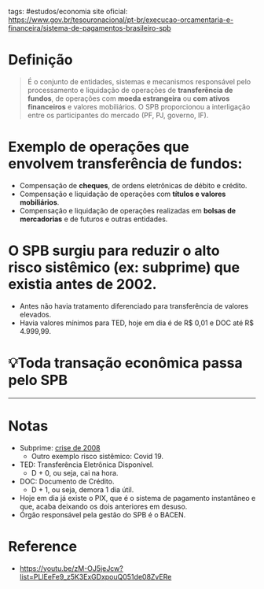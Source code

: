 tags: #estudos/economia 
site oficial: https://www.gov.br/tesouronacional/pt-br/execucao-orcamentaria-e-financeira/sistema-de-pagamentos-brasileiro-spb

# Definição
>É o conjunto de entidades, sistemas e mecanismos responsável pelo processamento e liquidação de operações de **transferência de fundos**, de operações com **moeda estrangeira** ou **com ativos financeiros** e valores mobiliários. O SPB proporcionou a interligação entre os participantes do mercado (PF, PJ, governo, IF).

# Exemplo de operações que envolvem transferência de fundos:
- Compensação de **cheques**, de ordens eletrônicas de débito e crédito.
- Compensação e liquidação de operações com **títulos e valores mobiliários**.
- Compensação e liquidação de operações realizadas em **bolsas de mercadorias** e de futuros e outras entidades.

# O SPB surgiu para reduzir o alto risco sistêmico (ex: subprime) que existia antes de 2002.
- Antes não havia tratamento diferenciado para transferência de valores elevados.
- Havia valores mínimos para TED, hoje em dia é de R$ 0,01 e DOC até R$ 4.999,99.

# 💡Toda transação econômica passa pelo SPB
---
# Notas
- Subprime: [crise de 2008](https://www.politize.com.br/crise-financeira-de-2008/)
	- Outro exemplo risco sistêmico: Covid 19. 
- TED: Transferência Eletrônica Disponível.
	- D + 0, ou seja, cai na hora.
- DOC: Documento de Crédito.
	- D + 1, ou seja, demora 1 dia útil.
- Hoje em dia já existe o PIX, que é o sistema de pagamento instantâneo e que, acaba deixando os dois anteriores em desuso.
- Órgão responsável pela gestão do SPB é o BACEN.

# Reference
- https://youtu.be/zM-OJ5jeJcw?list=PLlEeFe9_z5K3ExGDxpouQ051de08ZvERe
